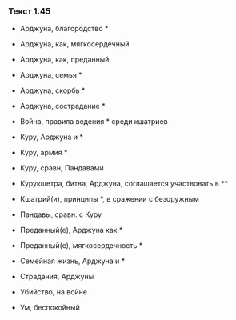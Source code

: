 ### Текст 1.45

- Арджуна, благородство *

- Арджуна, как, мягкосердечный

- Арджуна, как, преданный

- Арджуна, семья *

- Арджуна, скорбь *

- Арджуна, сострадание *

- Война, правила ведения * среди кшатриев

- Куру, Арджуна и *

- Куру, армия *

- Куру, сравн, Пандавами

- Курукшетра, битва, Арджуна, соглашается участвовать в **

- Кшатрий(и), принципы *, в сражении с безоружным

- Пандавы, сравн. с Куру

- Преданный(е), Арджуна как *

- Преданный(е), мягкосердечность *

- Семейная жизнь, Арджуна и *

- Страдания, Арджуны

- Убийство, на войне

- Ум, беспокойный
	
